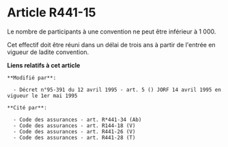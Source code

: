 # Article R441-15

Le nombre de participants à une convention ne peut être inférieur à 1 000.

Cet effectif doit être réuni dans un délai de trois ans à partir de l'entrée en vigueur de ladite convention.

**Liens relatifs à cet article**

	**Modifié par**:

	  - Décret n°95-391 du 12 avril 1995 - art. 5 () JORF 14 avril 1995 en vigueur le 1er mai 1995

	**Cité par**:

	  - Code des assurances - art. R*441-34 (Ab)
	  - Code des assurances - art. R144-18 (V)
	  - Code des assurances - art. R441-26 (V)
	  - Code des assurances - art. R441-28 (T)
